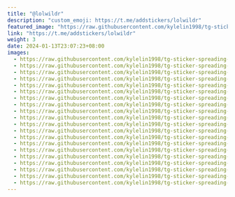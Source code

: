 ```yaml
---
title: "@lolwildr"
description: "custom_emoji: https://t.me/addstickers/lolwildr"
featured_image: "https://raw.githubusercontent.com/kylelin1998/tg-sticker-spreading-worldwide-images/main/img/e612336d-8ada-4186-bb53-532a06127d34.jpg"
link: "https://t.me/addstickers/lolwildr"
weight: 3
date: 2024-01-13T23:07:23+08:00
images:
  - https://raw.githubusercontent.com/kylelin1998/tg-sticker-spreading-worldwide-images/main/img/e612336d-8ada-4186-bb53-532a06127d34.jpg
  - https://raw.githubusercontent.com/kylelin1998/tg-sticker-spreading-worldwide-images/main/img/a0589563-adcc-4051-9501-4dc28b83fbf2.jpg
  - https://raw.githubusercontent.com/kylelin1998/tg-sticker-spreading-worldwide-images/main/img/15acab57-f895-4e6d-be53-c44eb7b38825.jpg
  - https://raw.githubusercontent.com/kylelin1998/tg-sticker-spreading-worldwide-images/main/img/f389495b-b65c-453c-9a30-14bb1db22ef6.jpg
  - https://raw.githubusercontent.com/kylelin1998/tg-sticker-spreading-worldwide-images/main/img/c0b8ef24-3373-415b-924e-5fba56a1e6a1.jpg
  - https://raw.githubusercontent.com/kylelin1998/tg-sticker-spreading-worldwide-images/main/img/ffe0e186-93ea-474d-9d9d-a7c94b5c2ef0.jpg
  - https://raw.githubusercontent.com/kylelin1998/tg-sticker-spreading-worldwide-images/main/img/f25f4dc5-6dd1-4ed4-8c6a-3ab39e84a2f0.jpg
  - https://raw.githubusercontent.com/kylelin1998/tg-sticker-spreading-worldwide-images/main/img/1ff7067f-50ab-409b-bfcf-992027e02220.jpg
  - https://raw.githubusercontent.com/kylelin1998/tg-sticker-spreading-worldwide-images/main/img/aed22deb-39e8-47bb-befa-96530158c8ad.jpg
  - https://raw.githubusercontent.com/kylelin1998/tg-sticker-spreading-worldwide-images/main/img/784f9958-0221-4851-b3b2-513dcaf8b293.jpg
  - https://raw.githubusercontent.com/kylelin1998/tg-sticker-spreading-worldwide-images/main/img/b655c201-a62f-419c-b0ed-c71dcbc8aa5d.jpg
  - https://raw.githubusercontent.com/kylelin1998/tg-sticker-spreading-worldwide-images/main/img/edc30d66-7fc1-4e7e-bc10-1a4423c9767b.jpg
  - https://raw.githubusercontent.com/kylelin1998/tg-sticker-spreading-worldwide-images/main/img/74b26dae-b984-4237-9095-f9afb541e21a.jpg
  - https://raw.githubusercontent.com/kylelin1998/tg-sticker-spreading-worldwide-images/main/img/b31835d7-5c99-470b-81ac-693d9cd5770f.jpg
  - https://raw.githubusercontent.com/kylelin1998/tg-sticker-spreading-worldwide-images/main/img/28996fed-b977-4df9-8697-8fc686084478.jpg
  - https://raw.githubusercontent.com/kylelin1998/tg-sticker-spreading-worldwide-images/main/img/a0e206d9-b1b7-41ec-a52b-996d1dad834f.jpg
  - https://raw.githubusercontent.com/kylelin1998/tg-sticker-spreading-worldwide-images/main/img/005589d7-1a9c-4f6f-9fdc-9aacf73dd9d2.jpg
  - https://raw.githubusercontent.com/kylelin1998/tg-sticker-spreading-worldwide-images/main/img/91b63674-2ff3-4aa1-a462-e99f55ccc811.jpg
  - https://raw.githubusercontent.com/kylelin1998/tg-sticker-spreading-worldwide-images/main/img/c1faf5a1-072a-43e0-b8d4-1b64e8726247.jpg
  - https://raw.githubusercontent.com/kylelin1998/tg-sticker-spreading-worldwide-images/main/img/804d7389-140a-4a91-b55b-64efbff3bbec.jpg
---
```

